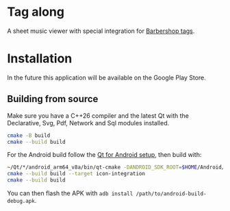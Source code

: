 # Tag along

A sheet music viewer with special integration for [Barbershop tags](https://www.barbershoptags.com/).

# Installation

In the future this application will be available on the Google Play Store.

## Building from source

Make sure you have a C++26 compiler and the latest Qt with the Declarative, Svg, Pdf, Network and Sql modules installed.

```bash
cmake -B build
cmake --build build
```

For the Android build follow the [Qt for Android setup](https://doc.qt.io/qt-6/android.html), then build with:

```bash
~/Qt/*/android_arm64_v8a/bin/qt-cmake -DANDROID_SDK_ROOT=$HOME/Android/Sdk -DANDROID_NDK_ROOT=$HOME/Android/Sdk/ndk/* -B build -G Ninja
cmake --build build --target icon-integration
cmake --build build
```

You can then flash the APK with `adb install /path/to/android-build-debug.apk`.
